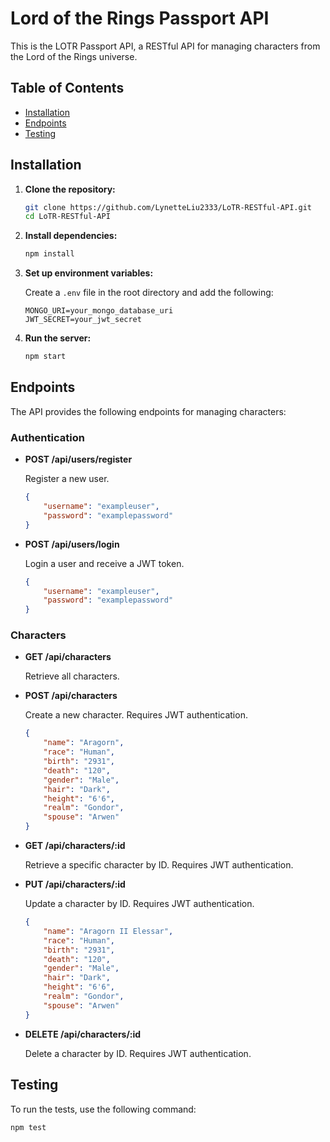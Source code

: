 # Lord of the Rings Passport API

This is the LOTR Passport API, a RESTful API for managing characters from the Lord of the Rings universe.

## Table of Contents

- [Installation](#installation)
- [Endpoints](#endpoints)
- [Testing](#testing)

## Installation

1. **Clone the repository:**

    ```bash
    git clone https://github.com/LynetteLiu2333/LoTR-RESTful-API.git
    cd LoTR-RESTful-API
    ```

2. **Install dependencies:**

    ```bash
    npm install
    ```

3. **Set up environment variables:**

    Create a `.env` file in the root directory and add the following:

    ```env
    MONGO_URI=your_mongo_database_uri
    JWT_SECRET=your_jwt_secret
    ```

4. **Run the server:**

    ```bash
    npm start
    ```

## Endpoints

The API provides the following endpoints for managing characters:

### Authentication

- **POST /api/users/register**

    Register a new user.

    ```json
    {
        "username": "exampleuser",
        "password": "examplepassword"
    }
    ```

- **POST /api/users/login**

    Login a user and receive a JWT token.

    ```json
    {
        "username": "exampleuser",
        "password": "examplepassword"
    }
    ```

### Characters

- **GET /api/characters**

    Retrieve all characters.

- **POST /api/characters**

    Create a new character. Requires JWT authentication.

    ```json
    {
        "name": "Aragorn",
        "race": "Human",
        "birth": "2931",
        "death": "120",
        "gender": "Male",
        "hair": "Dark",
        "height": "6'6",
        "realm": "Gondor",
        "spouse": "Arwen"
    }
    ```

- **GET /api/characters/:id**

    Retrieve a specific character by ID. Requires JWT authentication.

- **PUT /api/characters/:id**

    Update a character by ID. Requires JWT authentication.

    ```json
    {
        "name": "Aragorn II Elessar",
        "race": "Human",
        "birth": "2931",
        "death": "120",
        "gender": "Male",
        "hair": "Dark",
        "height": "6'6",
        "realm": "Gondor",
        "spouse": "Arwen"
    }
    ```

- **DELETE /api/characters/:id**

    Delete a character by ID. Requires JWT authentication.

## Testing

To run the tests, use the following command:

```bash
npm test
